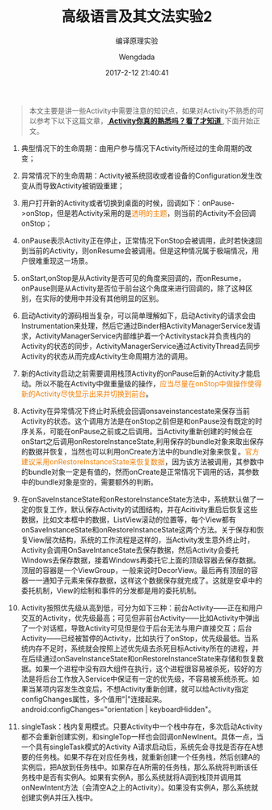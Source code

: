 ﻿---
layout:     post
title:      "高级语言及其文法实验2"
subtitle:   "编译原理实验"

date:       2017-2-12 21:40:41
author:     "Wengdada"
header-img: 
catalog: true
tags:  
    - Android
    - Activity
---




>本文主要是讲一些Activity中需要注意的知识点，如果对Activity不熟悉的可以参考下以下这篇文章，**[ Activity你真的熟悉吗？看了才知道 ](http://www.jianshu.com/p/c21216bf5f82)**,下面开始正文。

1. 典型情况下的生命周期：由用户参与情况下Activity所经过的生命周期的改变；

2. 异常情况下的生命周期：Activity被系统回收或者设备的Configuration发生改变从而导致Activity被销毁重建；

3. 用户打开新的Activity或者切换到桌面的时候，回调如下：onPause->onStop，但是若Activity采用的是<font color="#F27F05" >透明的主题</font>，则当前的Activity不会回调onStop；

4. onPause表示Activity正在停止，正常情况下onStop会被调用，此时若快速回到当前的Activity，则onResume会被调用。但是这种情况属于极端情况，用户很难重现这一场景。

5. onStart,onStop是从Activity是否可见的角度来回调的，而onResume，onPause则是从Activity是否位于前台这个角度来进行回调的，除了这种区别，在实际的使用中并没有其他明显的区别。
6. 启动Activity的源码相当复杂，可以简单理解如下，启动Activity的请求会由Instrumentation来处理，然后它通过Binder相ActivityManagerService发请求，ActivityManagerService内部维护着一个Activitystack并负责栈内的Activity的状态的同步，ActivityManagerService通过ActivityThread去同步Activity的状态从而完成Activity生命周期方法的调用。

7. 新的Activity启动之前需要调用栈顶Activity的onPause后新的Activity才能启动。所以不能在Activity中做重量级的操作，<font color="#F27F05" >应当尽量在onStop中做操作使得新的Activity尽快显示出来并切换到前台</font>。

8. Activity在异常情况下终止时系统会回调onsaveinstancestate来保存当前Activity的状态。这个调用方法是在onStop之前但是和onPause没有既定的时序关系，可能在onPause之前或之后调用。当Activity重新创建的时候会在onStart之后调用onRestoreInstanceState,利用保存的bundle对象来取出保存的数据并恢复，当然也可以利用onCreate方法中的bundle对象来恢复。<font color="#F27F05" >官方建议采用onRestoreInstanceState来恢复数据</font>，因为该方法被调用，其参数中的bundle对象一定是有值的，然而onCreate是正常情况下调用的话，其参数中的bundle对象是空的，需要额外的判断。

9. 在onSaveInstanceState和onRestoreInstanceState方法中，系统默认做了一定的恢复工作，默认保存Activity的试图结构，并在Acitivity重启后恢复这些数据，比如文本框中的数据，ListView滚动的位置等，每个View都有onSaveInstanceState和onRestoreInstanceState这两个方法。关于保存和恢复View层次结构，系统的工作流程是这样的，当Activity发生意外终止时，Activity会调用OnSaveIntanceState去保存数据，然后Activity会委托Windows去保存数据，接着Windows再委托它上面的顶级容器去保存数据。顶层的容器是一个ViewGroup，一般来说时DecorView。最后再有顶层的容器一一通知子元素来保存数据，这样这个数据保存就完成了。这就是安卓中的委托机制，View的绘制和事件的分发都是用的委托机制。

10. Activity按照优先级从高到低，可分为如下三种：前台Activity——正在和用户交互的Activity，优先级最高；可见但非前台Activity——比如Activity中弹出了一个对话框，导致Activity可见但是位于后台无法与用户直接交互；后台Activity——已经被暂停的Activity，比如执行了onStop，优先级最低。当系统内存不足时，系统就会按照上述优先级去杀死目标Activity所在的进程，并在后续通过onSaveInstanceState和onRestoreInstanceState来存储和恢复数据。如果一个进程中没有四大组件在执行，这个进程很容易被杀死，较好的方法是将后台工作放入Service中保证有一定的优先级，不容易被系统杀死。如果当某项内容发生改变后，不想Activity重新创建，就可以给Activity指定configChanges属性，多个值用"\|"连接起来。android:configChanges="orientation \| keyboardHidden"。

11. singleTask：栈内复用模式。只要Activity中一个栈中存在，多次启动Activity都不会重新创建实例，和singleTop一样也会回调onNewInent。具体一点，当一个具有singleTask模式的Activity A请求启动后，系统先会寻找是否存在A想要的任务栈。如果不存在对应任务栈，就重新创建一个任务栈，然后创建A的实例后，把A放到任务栈中。如果存在A所需的任务栈，那么系统将判断该任务栈中是否有实例A。如果有实例A，那么系统就将A调到栈顶并调用其onNewIntent方法（会清空A之上的Activity）。如果没有实例A，那么系统就创建实例A并压入栈中。


